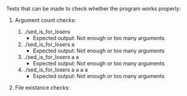 Tests that can be made to check whether the program works properly:

1. Argument count checks:
	1. ./sed_is_for_losers 
		- Expected output: Not enough or too many arguments
	2. ./sed_is_for_losers a
		- Expected output: Not enough or too many arguments
	3. ./sed_is_for_losers a a
		- Expected output: Not enough or too many arguments
	4. ./sed_is_for_losers a a a a
		- Expected output: Not enough or too many arguments

2. File existance checks:
